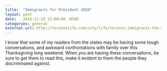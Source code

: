 ```yaml
---
title:  "Immigrants for President 2020"
layout: post
date:   2016-11-23 11:00:00 -0500
categories: general
external-url: http://torontolife.com/city/life/toronto-immigrants-the-arrivals/
---
```


I know that some of my readers from the states may be having some tough conversations, and awkward confrontations with family over this Thanksgiving long weekend. When you are having these conversations, be sure to get them to read this, make it evident to them the people they discriminated against. 